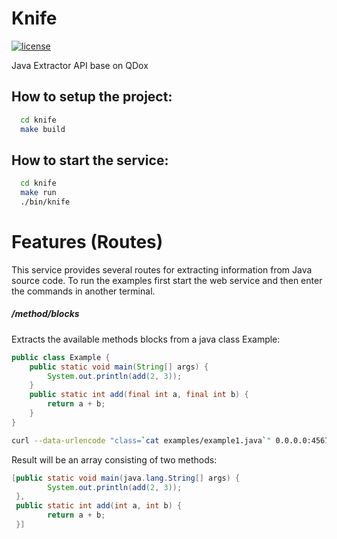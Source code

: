 # Knife
[![license](https://img.shields.io/github/license/mashape/apistatus.svg?maxAge=2592000)](https://github.com/pasmod/knife/blob/master/LICENSE)

Java Extractor API base on QDox

## How to setup the project:
``` bash
  cd knife
  make build
```

## How to start the service:
``` bash
  cd knife
  make run
  ./bin/knife
```
# Features (Routes)
This service provides several routes for extracting information from Java source code. To run the examples first start the web service and then enter the commands in another terminal.

##### /method/blocks
Extracts the available methods blocks from a java class
Example:
``` java
public class Example {
	public static void main(String[] args) {
		System.out.println(add(2, 3));
	}
	public static int add(final int a, final int b) {
		return a + b;
	}
}
```
``` bash
curl --data-urlencode "class=`cat examples/example1.java`" 0.0.0.0:4567/method/blocks
```
Result will be an array consisting of two methods:
``` java
[public static void main(java.lang.String[] args) {
		System.out.println(add(2, 3));
 },
 public static int add(int a, int b) {
		return a + b;
 }]
``` 
